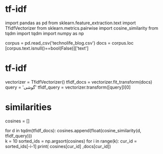 # tf-idf
import pandas as pd
from sklearn.feature_extraction.text import TfidfVectorizer
from sklearn.metrics.pairwise import cosine_similarity
from tqdm import tqdm
import numpy as np


corpus  = pd.read_csv('technolife_blog.csv')
docs = corpus.loc [corpus.text.isnull()==bool(False)]['text']

 # tf-idf
vectorizer = TfidfVectorizer()
tfidf_docs = vectorizer.fit_transform(docs)
query = 'گوشی'
tfidf_query = vectorizer.transform([query])[0]

 # similarities
cosines = []

for d in tqdm(tfidf_docs):
    cosines.append(float(cosine_similarity(d, tfidf_query)))   
k = 10
sorted_ids = np.argsort(cosines)
for i in range(k):
    cur_id = sorted_ids[-i-1]
    print( cosines[cur_id] ,docs[cur_id])
